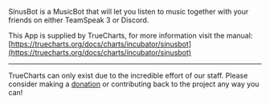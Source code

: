 SinusBot is a MusicBot that will let you listen to music together with your friends on either TeamSpeak 3 or Discord.

This App is supplied by TrueCharts, for more information visit the manual: [https://truecharts.org/docs/charts/incubator/sinusbot](https://truecharts.org/docs/charts/incubator/sinusbot)

---

TrueCharts can only exist due to the incredible effort of our staff.
Please consider making a [donation](https://truecharts.org/docs/about/sponsor) or contributing back to the project any way you can!
